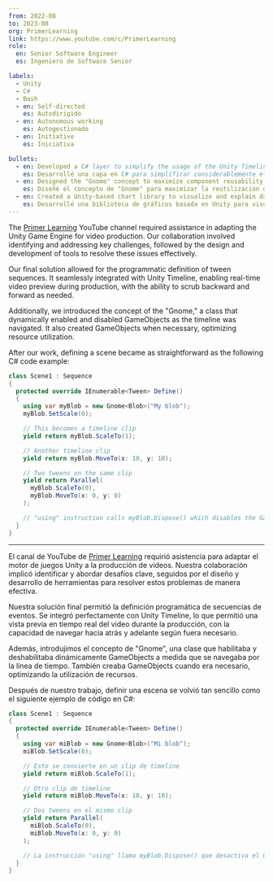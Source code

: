 ```yaml
---
from: 2022-08
to: 2023-08
org: PrimerLearning
link: https://www.youtube.com/c/PrimerLearning
role:
  en: Senior Software Engineer
  es: Ingeniero de Software Senior

labels:
  - Unity
  - C#
  - Bash
  - en: Self-directed
    es: Autodirigido
  - en: Autonomous working
    es: Autogestionado
  - en: Initiative
    es: Iniciativa

bullets:
  - en: Developed a C# layer to simplify the usage of the Unity Timeline API.
    es: Desarrollé una capa en C# para simplificar considerablemente el uso de Unity Timeline API.
  - en: Designed the "Gnome" concept to maximize component reusability due to the intense timeline scrubbing required for video production.
    es: Diseñé el concepto de "Gnome" para maximizar la reutilización de componentes debido a la necesidad de navegación intensiva en la línea de tiempo para la producción de videos.
  - en: Created a Unity-based chart library to visualize and explain data extracted from simulations.
    es: Desarrollé una biblioteca de gráficos basada en Unity para visualizar y explicar datos extraídos de simulaciones.
---
```


The [Primer Learning][1] YouTube channel required assistance in adapting the Unity Game Engine for video production.
Our collaboration involved identifying and addressing key challenges, followed by the design and development of tools to resolve these issues effectively.

Our final solution allowed for the programmatic definition of tween sequences.
It seamlessly integrated with Unity Timeline, enabling real-time video preview during production, with the ability to scrub backward and forward as needed.

Additionally, we introduced the concept of the "Gnome," a class that dynamically enabled and disabled GameObjects as the timeline was navigated. It also created GameObjects when necessary, optimizing resource utilization.

After our work, defining a scene became as straightforward as the following C# code example:

```csharp
class Scene1 : Sequence
{
  protected override IEnumerable<Tween> Define()
  {
    using var myBlob = new Gnome<Blob>("My blob");
    myBlob.SetScale(0);

    // This becomes a timeline clip
    yield return myBlob.ScaleTo(1);

    // Another timeline clip
    yield return myBlob.MoveTo(x: 10, y: 10);

    // Two tweens on the same clip
    yield return Parallel(
      myBlob.ScaleTo(0),
      myBlob.MoveTo(x: 0, y: 0)
    );

    // "using" instruction calls myBlob.Dispose() which disables the GameObject
  }
}
```

---

El canal de YouTube de [Primer Learning][1] requirió asistencia para adaptar el motor de juegos Unity a la producción de videos.
Nuestra colaboración implicó identificar y abordar desafíos clave, seguidos por el diseño y desarrollo de herramientas para resolver estos problemas de manera efectiva.

Nuestra solución final permitió la definición programática de secuencias de eventos. Se integró perfectamente con Unity Timeline, lo que permitió una vista previa en tiempo real del video durante la producción, con la capacidad de navegar hacia atrás y adelante según fuera necesario.

Además, introdujimos el concepto de "Gnome", una clase que habilitaba y deshabilitaba dinámicamente GameObjects a medida que se navegaba por la línea de tiempo. También creaba GameObjects cuando era necesario, optimizando la utilización de recursos.

Después de nuestro trabajo, definir una escena se volvió tan sencillo como el siguiente ejemplo de código en C#:


```csharp
class Scene1 : Sequence
{
  protected override IEnumerable<Tween> Define()
  {
    using var miBlob = new Gnome<Blob>("Mi blob");
    miBlob.SetScale(0);

    // Esto se convierte en un clip de timeline
    yield return miBlob.ScaleTo(1);

    // Otro clip de timeline
    yield return miBlob.MoveTo(x: 10, y: 10);

    // Dos tweens en el mismo clip
    yield return Parallel(
      miBlob.ScaleTo(0),
      miBlob.MoveTo(x: 0, y: 0)
    );

    // La instrucción "using" llama myBlob.Dispose() que desactiva el GameObject
  }
}
```

[1]: https://www.youtube.com/c/PrimerLearning
